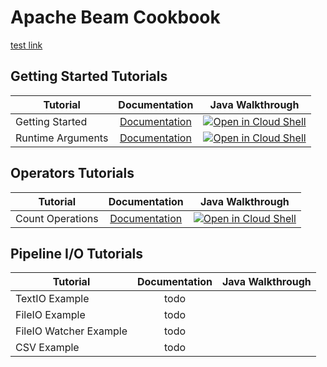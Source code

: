# Apache Beam Cookbook

[test link](java/tutorials/custom_options.md)


## Getting Started Tutorials

| Tutorial | Documentation | Java Walkthrough |
|---	|:-:	|:-:	|
| Getting Started | [Documentation](java/tutorials/getting_started.md) | [![Open in Cloud Shell](https://gstatic.com/cloudssh/images/open-btn.png)](https://console.cloud.google.com/cloudshell/open?git_repo=https://github.com/arunneoz/beamcookbook&tutorial=docs/java/tutorials/getting_started.md) |
| Runtime Arguments | [Documentation](java/tutorials/custom_options.md) | [![Open in Cloud Shell](https://gstatic.com/cloudssh/images/open-btn.png)]() |


## Operators Tutorials

| Tutorial | Documentation | Java Walkthrough |
|---	|:-:	|:-:	|
| Count Operations | [Documentation](java/tutorials/03-elementlevelxform-count.md) | [![Open in Cloud Shell](https://gstatic.com/cloudssh/images/open-btn.png)](https://console.cloud.google.com/cloudshell/open?git_repo=https://console.cloud.google.com/cloudshell/open?git_repo=https://github.com/arunneoz/beamcookbook&page=editor&open_in_editor=tutorials/java/03-elementlevelxform-count/src/main/java/com/gcp/cookbook/CountPipeline.java&tutorial=docs/tutorials/03-elementlevelxform-count.md) |




## Pipeline I/O Tutorials

| Tutorial | Documentation | Java Walkthrough |
|---	|:-:	|:-:	|
| TextIO Example | todo |  |
| FileIO Example | todo |  |
| FileIO Watcher Example | todo |  |
| CSV Example | todo |  |


